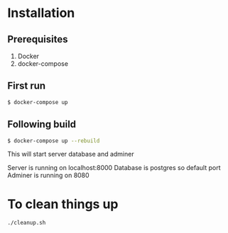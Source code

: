 # Installation

## Prerequisites

1. Docker
2. docker-compose

## First run

```bash
$ docker-compose up
```

## Following build
```bash
$ docker-compose up --rebuild
```

This will start server database and adminer

Server is running on localhost:8000
Database is postgres so default port
Adminer is running on 8080

# To clean things up

```bash
./cleanup.sh
```
